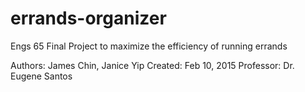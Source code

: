 # errands-organizer
Engs 65 Final Project to maximize the efficiency of running errands 

Authors: James Chin, Janice Yip
Created: Feb 10, 2015 
Professor: Dr. Eugene Santos 
